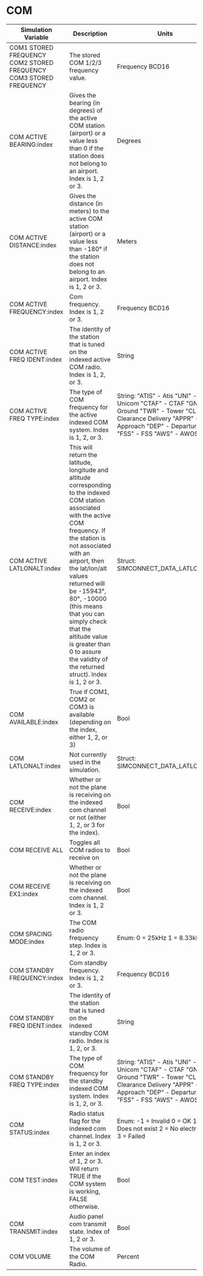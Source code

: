 # COM

| Simulation Variable | Description | Units | Settable |
| --- | --- | --- | --- |
| COM1 STORED FREQUENCY COM2 STORED FREQUENCY COM3 STORED FREQUENCY | The stored COM 1/2/3 frequency value. | Frequency BCD16 |  |
| COM ACTIVE BEARING:index | Gives the bearing (in degrees) of the active COM station (airport) or a value less than 0 if the station does not belong to an airport. Index is 1, 2 or 3. | Degrees |  |
| COM ACTIVE DISTANCE:index | Gives the distance (in meters) to the active COM station (airport) or a value less than -180° if the station does not belong to an airport. Index is 1, 2 or 3. | Meters |  |
| COM ACTIVE FREQUENCY:index | Com frequency. Index is 1, 2 or 3. | Frequency BCD16 |  |
| COM ACTIVE FREQ IDENT:index | The identity of the station that is tuned on the indexed active COM radio. Index is 1, 2, or 3. | String |  |
| COM ACTIVE FREQ TYPE:index | The type of COM frequency for the active indexed COM system. Index is 1, 2, or 3. | String: "ATIS" - Atis "UNI" - Unicom "CTAF" - CTAF "GND" - Ground "TWR" - Tower "CLR" - Clearance Delivery "APPR" - Approach "DEP" - Departure "FSS" - FSS "AWS" - AWOS |  |
| COM ACTIVE LATLONALT:index | This will return the latitude, longitude and altitude corresponding to the indexed COM station associated with the active COM frequency. If the station is not associated with an airport, then the lat/lon/alt values returned will be -15943°, 80°, -10000 (this means that you can simply check that the altitude value is greater than 0 to assure the validity of the returned struct). Index is 1, 2 or 3. | Struct: SIMCONNECT_DATA_LATLONALT |  |
| COM AVAILABLE:index | True if COM1, COM2 or COM3 is available (depending on the index, either 1, 2, or 3) | Bool |  |
| COM LATLONALT:index | Not currently used in the simulation. | Struct: SIMCONNECT_DATA_LATLONALT |  |
| COM RECEIVE:index | Whether or not the plane is receiving on the indexed com channel or not (either 1, 2, or 3 for the index). | Bool |  |
| COM RECEIVE ALL | Toggles all COM radios to receive on | Bool |  |
| COM RECEIVE EX1:index | Whether or not the plane is receiving on the indexed com channel. Index is 1, 2 or 3. | Bool |  |
| COM SPACING MODE:index | The COM radio frequency step. Index is 1, 2 or 3. | Enum: 0 = 25kHz 1 = 8.33kHz |  |
| COM STANDBY FREQUENCY:index | Com standby frequency. Index is 1, 2 or 3. | Frequency BCD16 |  |
| COM STANDBY FREQ IDENT:index | The identity of the station that is tuned on the indexed standby COM radio. Index is 1, 2, or 3. | String |  |
| COM STANDBY FREQ TYPE:index | The type of COM frequency for the standby indexed COM system. Index is 1, 2, or 3. | String: "ATIS" - Atis "UNI" - Unicom "CTAF" - CTAF "GND" - Ground "TWR" - Tower "CLR" - Clearance Delivery "APPR" - Approach "DEP" - Departure "FSS" - FSS "AWS" - AWOS |  |
| COM STATUS:index | Radio status flag for the indexed com channel. Index is 1, 2 or 3. | Enum: -1 = Invalid 0 = OK 1 = Does not exist 2 = No electricity 3 = Failed |  |
| COM TEST:index | Enter an index of 1, 2 or 3. Will return TRUE if the COM system is working, FALSE otherwise. | Bool |  |
| COM TRANSMIT:index | Audio panel com transmit state. Index of 1, 2 or 3. | Bool |  |
| COM VOLUME | The volume of the COM Radio. | Percent |  |